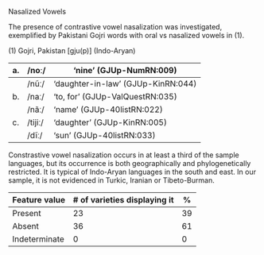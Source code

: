 Nasalized Vowels

The presence of contrastive vowel nasalization was investigated,
exemplified by Pakistani Gojri words with oral vs nasalized vowels in
(1).

(1) <span id="_Ref12343426" class="anchor"></span>Gojri, Pakistan
    \[gju(p)\] (Indo-Aryan)

| a.  | /noː/   | ‘nine’ (GJUp-NumRN:009)            |
|-----|---------|------------------------------------|
|     | /nũː/   | ‘daughter-in-law’ (GJUp-KinRN:044) |
| b.  | /naː/   | ‘to, for’ (GJUp-ValQuestRN:035)    |
|     | /nãː/   | ‘name’ (GJUp-40listRN:022)         |
| c.  | /tijiː/ | ‘daughter’ (GJUp-KinRN:005)        |
|     | /dĩː/   | ‘sun’ (GJUp-40listRN:033)          |

Constrastive vowel nasalization occurs in at least a third of the sample
languages, but its occurrence is both geographically and
phylogenetically restricted. It is typical of Indo-Aryan languages in
the south and east. In our sample, it is not evidenced in Turkic,
Iranian or Tibeto-Burman.

| Feature value | \# of varieties displaying it | %   |
|---------------|-------------------------------|-----|
| Present       | 23                            | 39  |
| Absent        | 36                            | 61  |
| Indeterminate | 0                             | 0   |


